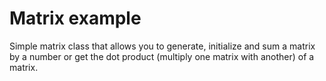 # Matrix example

Simple matrix class that allows you to generate, initialize and sum a matrix by a number or get the dot product (multiply one matrix with another) of a matrix.